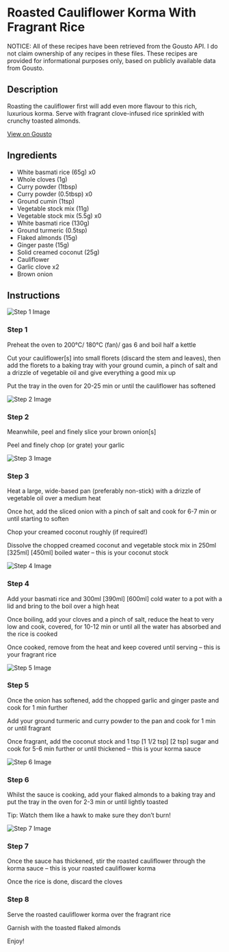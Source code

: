 # Roasted Cauliflower Korma With Fragrant Rice

NOTICE: All of these recipes have been retrieved from the Gousto API. I do not claim ownership of any recipes in these files. These recipes are provided for informational purposes only, based on publicly available data from Gousto.

## Description

Roasting the cauliflower first will add even more flavour to this rich, luxurious korma. Serve with fragrant clove-infused rice sprinkled with crunchy toasted almonds.

[View on Gousto](https://www.gousto.co.uk/recipes/cookbook/plant-based-chicken-korma-fragrant-rice)

## Ingredients

- White basmati rice (65g) x0
- Whole cloves (1g)
- Curry powder (1tbsp)
- Curry powder (0.5tbsp) x0
- Ground cumin (1tsp)
- Vegetable stock mix (11g)
- Vegetable stock mix (5.5g) x0
- White basmati rice (130g)
- Ground turmeric (0.5tsp)
- Flaked almonds (15g)
- Ginger paste (15g)
- Solid creamed coconut (25g)
- Cauliflower
- Garlic clove x2
- Brown onion

## Instructions

![Step 1 Image](https://production-media.gousto.co.uk/cms/recipe-step-image/step-1-1612195687147-x200.jpg)

### Step 1

Preheat the oven to 200°C/ 180°C (fan)/ gas 6 and boil half a kettle

Cut your cauliflower[s] into small florets (discard the stem and leaves), then add the florets to a baking tray with your ground cumin, a pinch of salt and a drizzle of vegetable oil and give everything a good mix up

Put the tray in the oven for 20-25 min or until the cauliflower has softened

![Step 2 Image](https://production-media.gousto.co.uk/cms/recipe-step-image/step-2-1612195691058-x200.jpg)

### Step 2

Meanwhile, peel and finely slice your brown onion[s]

Peel and finely chop (or grate) your garlic

![Step 3 Image](https://production-media.gousto.co.uk/cms/recipe-step-image/step-3-1612195695365-x200.jpg)

### Step 3

Heat a large, wide-based pan (preferably non-stick) with a drizzle of vegetable oil over a medium heat

Once hot, add the sliced onion with a pinch of salt and cook for 6-7 min or until starting to soften

Chop your creamed coconut roughly (if required!)

Dissolve the chopped creamed coconut and vegetable stock mix in 250ml <span class="text-purple">[325ml]</span> <span class="text-danger">[450ml]</span> boiled water – this is your coconut stock

![Step 4 Image](https://production-media.gousto.co.uk/cms/recipe-step-image/step-4-1612195699583-x200.jpg)

### Step 4

Add your basmati rice and 300ml <span class="text-purple">[390ml]</span> <span class="text-danger">[600ml]</span> cold water to a pot with a lid and bring to the boil over a high heat

Once boiling, add your cloves and a pinch of salt, reduce the heat to very low and cook, covered, for 10-12 min or until all the water has absorbed and the rice is cooked

Once cooked, remove from the heat and keep covered until serving – this is your fragrant rice

![Step 5 Image](https://production-media.gousto.co.uk/cms/recipe-step-image/step-5-1612195703675-x200.jpg)

### Step 5

Once the onion has softened, add the chopped garlic and ginger paste and cook for 1 min further

Add your ground turmeric and curry powder to the pan and cook for 1 min or until fragrant

Once fragrant, add the coconut stock and 1 tsp <span class="text-purple">[1 1/2 tsp]</span><span class="text-danger"> [2 tsp]</span> sugar and cook for 5-6 min further or until thickened – this is your korma sauce

![Step 6 Image](https://production-media.gousto.co.uk/cms/recipe-step-image/Flaked-almonds-on-tray-1654610805252-x200.jpg)

### Step 6

Whilst the sauce is cooking, add your flaked almonds to a baking tray and put the tray in the oven for 2-3 min or until lightly toasted

Tip: Watch them like a hawk to make sure they don’t burn!

![Step 7 Image](https://production-media.gousto.co.uk/cms/recipe-step-image/step-7-1612195714088-x200.jpg)

### Step 7

Once the sauce has thickened, stir the roasted cauliflower through the korma sauce – this is your roasted cauliflower korma

Once the rice is done, discard the cloves

### Step 8

Serve the roasted cauliflower korma over the fragrant rice

Garnish with the toasted flaked almonds

Enjoy!

